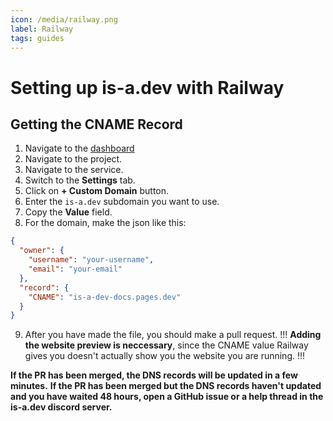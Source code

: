 ```yaml
---
icon: /media/railway.png
label: Railway
tags: guides
---
```


# Setting up is-a.dev with Railway

## Getting the CNAME Record

1. Navigate to the [dashboard](https://railway.app/dashboard)
2. Navigate to the project.
3. Navigate to the service.
4. Switch to the **Settings** tab.
5. Click on **+ Custom Domain** button.
6. Enter the `is-a.dev` subdomain you want to use.
7. Copy the **Value** field.
8. For the domain, make the json like this:
```json
{
  "owner": {
    "username": "your-username",
    "email": "your-email"
  },
  "record": {
    "CNAME": "is-a-dev-docs.pages.dev"
  }
}
```
9. After you have made the file, you should make a pull request.
!!!
**Adding the website preview is neccessary**, since the CNAME value Railway gives you doesn't actually show you the website you are running.
!!!


**If the PR has been merged, the DNS records will be updated in a few minutes.**
**If the PR has been merged but the DNS records haven't updated and you have waited 48 hours, open a GitHub issue or a help thread in the is-a.dev discord server.**
